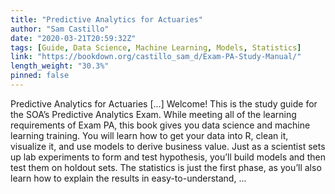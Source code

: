 ```yaml
---
title: "Predictive Analytics for Actuaries"
author: "Sam Castillo"
date: "2020-03-21T20:59:32Z"
tags: [Guide, Data Science, Machine Learning, Models, Statistics]
link: "https://bookdown.org/castillo_sam_d/Exam-PA-Study-Manual/"
length_weight: "30.3%"
pinned: false
---
```


Predictive Analytics for Actuaries [...] Welcome! This is the study guide for the SOA’s Predictive Analytics Exam. While meeting all of the learning requirements of Exam PA, this book gives you data science and machine learning training. You will learn how to get your data into R, clean it, visualize it, and use models to derive business value. Just as a scientist sets up lab experiments to form and test hypothesis, you’ll build models and then test them on holdout sets. The statistics is just the first phase, as you’ll also learn how to explain the results in easy-to-understand, ...
